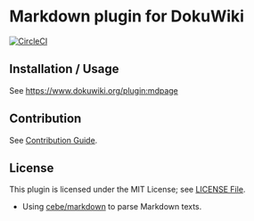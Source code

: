 # Markdown plugin for DokuWiki

[![CircleCI](https://circleci.com/gh/mizunashi-mana/dokuwiki-plugin-mdpage/tree/master.svg?style=svg)](https://circleci.com/gh/mizunashi-mana/dokuwiki-plugin-mdpage/tree/master)

## Installation / Usage

See https://www.dokuwiki.org/plugin:mdpage

## Contribution

See [Contribution Guide](CONTRIBUTION.md).

## License

This plugin is licensed under the MIT License; see [LICENSE File](LICENSE).

* Using [cebe/markdown](https://github.com/cebe/markdown) to parse Markdown texts.

